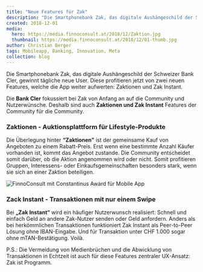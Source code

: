 ```yaml
---
title: "Neue Features für Zak"
description: "Die Smartphonebank Zak, das digitale Aushängeschild der Schweizer Bank Cler, gewinnt tägliche neue User. Diese profitieren jetzt von zwei neuen Features, welche die App weiter aufwerten: Zaktionen und Zak Instant."
created: 2018-12-01
media:
  hero: https://media.finnoconsult.at/2018/12/Zaktion.jpg
  thumbnail: https://media.finnoconsult.at/2018/12/01-thumb.jpg
author: Christian Berger
tags: Mobileapp, Banking, Innovation, Meta
collection: blog
---
```


Die Smartphonebank Zak, das digitale Aushängeschild der Schweizer Bank Cler, gewinnt tägliche neue User. Diese profitieren jetzt von zwei neuen Features, welche die App weiter aufwerten: Zaktionen und Zak Instant.

Die __Bank Cler__ fokussiert bei Zak von Anfang an auf die Community und Nutzerwünsche. Deshalb sind auch __Zaktionen und Zak Instant__ Features der Community für die Community.

### Zaktionen - Auktionsplattform für Lifestyle-Produkte

Die Überlegung hinter __“Zaktionen”__ ist der gemeinsame Kauf von Angeboten zu einem Rabatt-Preis. Erst wenn eine bestimmte Anzahl Käufer vorhanden ist, kommt das Angebot zustande. Die Community entscheidet somit darüber, ob die Aktion angenommen wird oder nicht. Somit profitieren Gruppen, Interessens- oder Einkaufsgemeinschaften besonders stark, wenn sie sich an einer Zaktion beteiligen.

<p class="post-teaser">
  <img src="https://media.finnoconsult.at/2018/12/Instant.jpg" alt="FinnoConsult mit Constantinus Award für Mobile App">
</p>

### Zack Instant - Transaktionen mit nur einem Swipe

Bei __„Zak Instant“__ wird ein häufiger Nutzerwunsch realisiert: Schnell und einfach Geld an andere Zak-Nutzer senden oder Geld anfordern. Anders als bei herkömmlichen Transaktionen funktioniert Zak Instant als Peer-to-Peer Lösung ohne IBAN-Eingabe. Und für Transaktion unter CHF 1.000 sogar ohne mTAN-Bestätigung. Voilà.

P.S.: Die Vermeidung von Medienbrüchen und die Abwicklung von Transaktionen in Echtzeit ist auch für diese Features zentraler UX-Ansatz: Zak ist Programm.
